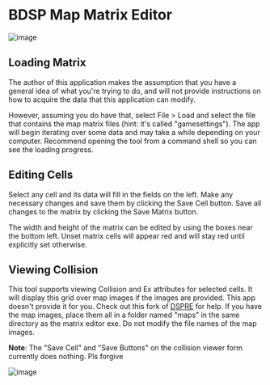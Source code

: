 # BDSP Map Matrix Editor

![image](https://user-images.githubusercontent.com/56665250/182005464-a3796ef5-e51b-4d5e-a76b-422e6dc33e0b.png)

## Loading Matrix

The author of this application makes the assumption that you have a general idea of what you're trying to do, and will not provide instructions on how to acquire the data that this application can modify.

However, assuming you do have that, select File > Load and select the file that contains the map matrix files (hint: it's called "gamesettings"). The app will begin iterating over some data and may take a while depending on your computer. Recommend opening the tool from a command shell so you can see the loading progress.


## Editing Cells

Select any cell and its data will fill in the fields on the left. Make any necessary changes and save them by clicking the Save Cell button.
Save all changes to the matrix by clicking the Save Matrix button.

The width and height of the matrix can be edited by using the boxes near the bottom left. Unset matrix cells will appear red and will stay red until explicitly set otherwise.

## Viewing Collision

This tool supports viewing Collision and Ex attributes for selected cells. It will display this grid over map images if the images are provided. This app doesn't provide it for you. Check out this fork of [DSPRE](https://github.com/ycdevbdsp/DS-Pokemon-Rom-Editor) for help. If you have the map images, place them all in a folder named "maps" in the same directory as the matrix editor exe. Do not modify the file names of the map images.

**Note**: The "Save Cell" and "Save Buttons" on the collision viewer form currently does nothing. Pls forgive

![image](https://user-images.githubusercontent.com/56665250/182005422-452a2327-78dd-415b-9c58-da80b1ecc846.png)
